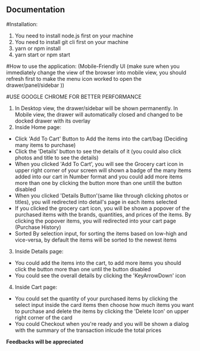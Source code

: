 ## Documentation

#Installation:
1. You need to install node.js first on your machine
2. You need to install git cli first on your machine
3. yarn or npm install
4. yarn start or npm start


#How to use the application: (Mobile-Friendly UI (make sure when you immediately change the view of the browser into mobile view, you should refresh first to make the menu icon worked to open the drawer/panel/sidebar ))

#USE GOOGLE CHROME FOR BETTER PERFORMANCE

1. In Desktop view, the drawer/sidebar will be shown permanently. In Mobile view, the drawer will automatically closed and changed to be docked drawer with its overlay
2. Inside Home page:
  - Click 'Add To Cart' Button to Add the items into the cart/bag (Deciding many items to purchase) 
  - Click the 'Details'  button to see the details of it (you could also click photos and title to see the details)
  - When you clicked 'Add To Cart', you will see the Grocery cart icon in upper right corner of your screen will shown a badge of the many items added into our cart in Number format and you could add more items more than one by clicking the button more than one untill the button disabled
  - When you clicked 'Details Button'(same like through clicking photos or titles), you will redirected into detail's page in each items selected
  - If you clicked the grocery cart icon, you will be shown a popover of the purchased items with the brands, quantities, and prices of the items. By clicking the popover items, you will redirected into your cart page (Purchase History)
  - Sorted By selection input, for sorting the items based on low-high and vice-versa, by default the items will be sorted to the newest items

3. Inside Details page: 
  - You could add the items into the cart, to add more items you should click the button more than one until the button disabled
  - You could see the overall details by clicking the 'KeyArrowDown' icon

4. Inside Cart page:
  - You could set the quantity of your purchased items by clicking the select input inside the card items then choose how much items you want to purchase and delete the items by clicking the 'Delete Icon' on upper right corner of the card
  - You could Checkout when you're ready and you will be shown a dialog with the summary of the transaction inlcude the total prices

<b>Feedbacks will be appreciated</b>


